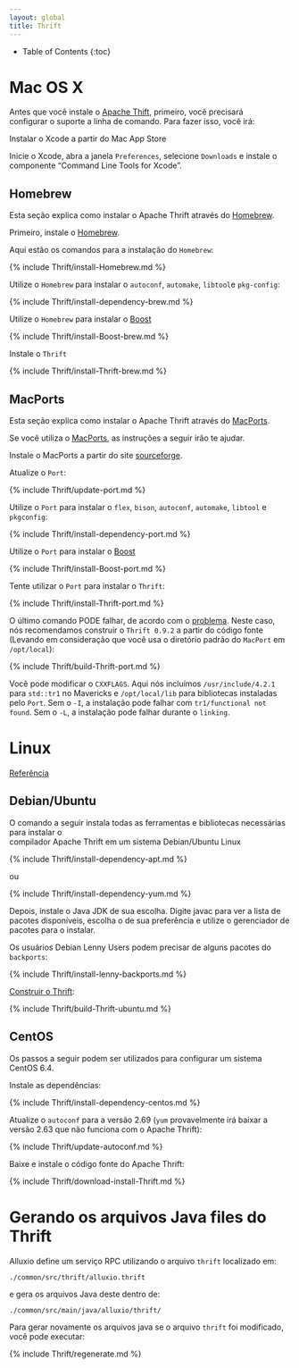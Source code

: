 ```yaml
---
layout: global
title: Thrift
---
```


* Table of Contents
{:toc}

# Mac OS X

Antes que você instale o [Apache Thift](http://thrift.apache.org), primeiro, você precisará  
configurar o suporte a linha de comando. Para fazer isso, você irá:

Instalar o Xcode a partir do Mac App Store

Inicie o Xcode, abra a janela `Preferences`, selecione `Downloads` e instale
    o componente “Command Line Tools for Xcode”.

## Homebrew

Esta seção explica como instalar o Apache Thrift através do [Homebrew](http://brew.sh/).

Primeiro, instale o [Homebrew](http://brew.sh/).

Aqui estão os comandos para a instalação do `Homebrew`:

{% include Thrift/install-Homebrew.md %}

Utilize o `Homebrew` para instalar o `autoconf`, `automake`, `libtool`e `pkg-config`:

{% include Thrift/install-dependency-brew.md %}

Utilize o `Homebrew` para instalar o [Boost](http://www.boost.org/)

{% include Thrift/install-Boost-brew.md %}

Instale o `Thrift`

{% include Thrift/install-Thrift-brew.md %}

## MacPorts

Esta seção explica como instalar o Apache Thrift através do [MacPorts](http://macports.org).

Se você utiliza o [MacPorts](http://macports.org), as instruções a seguir irão te ajudar.

Instale o MacPorts a partir do site [sourceforge](http://sourceforge.net/projects/macports/).

Atualize o `Port`:

{% include Thrift/update-port.md %}

Utilize o `Port` para instalar o `flex`, `bison`, `autoconf`, `automake`, `libtool` e `pkgconfig`:

{% include Thrift/install-dependency-port.md %}

Utilize o `Port` para instalar o [Boost](http://www.boost.org/)

{% include Thrift/install-Boost-port.md %}

Tente utilizar o `Port` para instalar o `Thrift`:

{% include Thrift/install-Thrift-port.md %}

O último comando PODE falhar, de acordo com o [problema](https://trac.macports.org/ticket/41172).
Neste caso, nós recomendamos construir o `Thrift 0.9.2` a partir do código fonte (Levando em consideração
que você usa o diretório padrão do `MacPort` em `/opt/local`):

{% include Thrift/build-Thrift-port.md %}

Você pode modificar o `CXXFLAGS`. Aqui nós incluímos `/usr/include/4.2.1` para `std::tr1` no Mavericks e
`/opt/local/lib` para bibliotecas instaladas pelo `Port`. Sem o `-I`, a instalação pode falhar com
`tr1/functional not found`. Sem o `-L`, a instalação pode falhar durante o `linking`.

# Linux

[Referência](http://thrift.apache.org/docs/install/)

## Debian/Ubuntu

O comando a seguir instala todas as ferramentas e bibliotecas necessárias para instalar o  
compilador Apache Thrift em um sistema Debian/Ubuntu Linux

{% include Thrift/install-dependency-apt.md %}

ou

{% include Thrift/install-dependency-yum.md %}

Depois, instale o Java JDK de sua escolha. Digite javac para ver a lista de pacotes disponíveis,
escolha o de sua preferência e utilize o gerenciador de pacotes para o instalar.

Os usuários Debian Lenny Users podem precisar de alguns pacotes do `backports`:

{% include Thrift/install-lenny-backports.md %}

[Construir o Thrift](http://thrift.apache.org/docs/BuildingFromSource):

{% include Thrift/build-Thrift-ubuntu.md %}

## CentOS

Os passos a seguir podem ser utilizados para configurar um sistema CentOS 6.4.

Instale as dependências:

{% include Thrift/install-dependency-centos.md %}

Atualize o `autoconf` para a versão 2.69 (`yum` provavelmente irá baixar a versão 2.63 que não funciona com o Apache Thrift):

{% include Thrift/update-autoconf.md %}

Baixe e instale o código fonte do Apache Thrift:

{% include Thrift/download-install-Thrift.md %}

# Gerando os arquivos Java files do Thrift

Alluxio define um serviço RPC utilizando o arquivo `thrift` localizado em:

    ./common/src/thrift/alluxio.thrift

e gera os arquivos Java deste dentro de:

    ./common/src/main/java/alluxio/thrift/

Para gerar novamente os arquivos java se o arquivo `thrift` foi modificado, você pode executar:

{% include Thrift/regenerate.md %}
